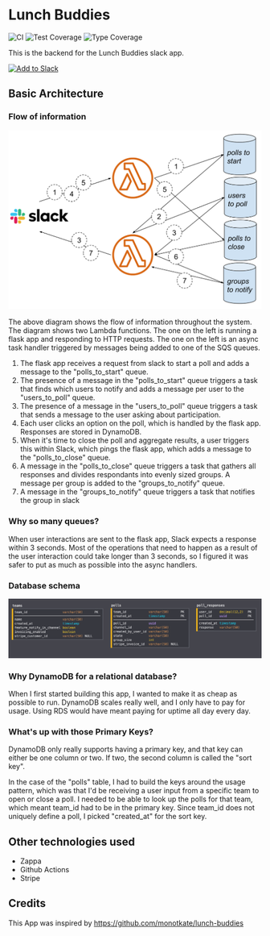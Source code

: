 # Lunch Buddies

![CI](https://github.com/qsweber/lunch-buddies/workflows/CI/badge.svg) ![Test Coverage](https://img.shields.io/badge/tests-87%25-green) ![Type Coverage](https://img.shields.io/badge/types-86%25-yellow)

This is the backend for the Lunch Buddies slack app.

[![Add to Slack](https://platform.slack-edge.com/img/add_to_slack.png)](https://ahlfhssbq3.execute-api.us-west-2.amazonaws.com/production/api/v0/install)

## Basic Architecture

### Flow of information

![Architecture Diagram](https://github.com/qsweber/lunch-buddies/blob/readme-media/media/architecture.png)

The above diagram shows the flow of information throughout the system. The diagram shows two Lambda functions. The one on the left is running a flask app and responding to HTTP requests. The one on the left is an async task handler triggered by messages being added to one of the SQS queues.

1. The flask app receives a request from slack to start a poll and adds a message to the "polls_to_start" queue.
2. The presence of a message in the "polls_to_start" queue triggers a task that finds which users to notify and adds a message per user to the "users_to_poll" queue.
3. The presence of a message in the "users_to_poll" queue triggers a task that sends a message to the user asking about participation.
4. Each user clicks an option on the poll, which is handled by the flask app. Responses are stored in DynamoDB.
5. When it's time to close the poll and aggregate results, a user triggers this within Slack, which pings the flask app, which adds a message to the "polls_to_close" queue.
6. A message in the "polls_to_close" queue triggers a task that gathers all responses and divides respondants into evenly sized groups. A message per group is added to the "groups_to_notify" queue.
7. A message in the "groups_to_notify" queue triggers a task that notifies the group in slack

### Why so many queues?

When user interactions are sent to the flask app, Slack expects a response within 3 seconds. Most of the operations that need to happen as a result of the user interaction could take longer than 3 seconds, so I figured it was safer to put as much as possible into the async handlers.

### Database schema

![Database Schema](https://github.com/qsweber/lunch-buddies/blob/readme-media/media/database.png)

### Why DynamoDB for a relational database?

When I first started building this app, I wanted to make it as cheap as possible to run. DynamoDB scales really well, and I only have to pay for usage. Using RDS would have meant paying for uptime all day every day.

### What's up with those Primary Keys?

DynamoDB only really supports having a primary key, and that key can either be one column or two. If two, the second column is called the "sort key".

In the case of the "polls" table, I had to build the keys around the usage pattern, which was that I'd be receiving a user input from a specific team to open or close a poll. I needed to be able to look up the polls for that team, which meant team_id had to be in the primary key. Since team_id does not uniquely define a poll, I picked "created_at" for the sort key.

## Other technologies used

- Zappa
- Github Actions
- Stripe

## Credits

This App was inspired by https://github.com/monotkate/lunch-buddies
